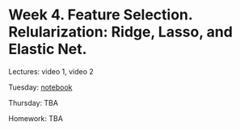 # Week 4. Feature Selection. Relularization: Ridge, Lasso, and Elastic Net.

Lectures: video 1, video 2

Tuesday: [notebook](./ML7.ipynb)

Thursday: TBA 

Homework: TBA
